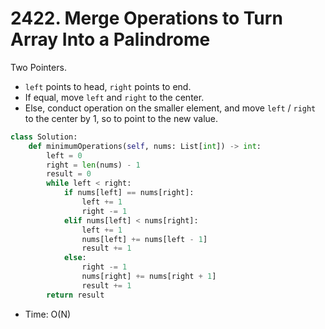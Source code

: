 # 2422. Merge Operations to Turn Array Into a Palindrome

Two Pointers.
* `left` points to head, `right` points to end.
* If equal, move `left` and `right` to the center.
* Else, conduct operation on the smaller element, and move `left` / `right` to the center by 1, so to point to the new value.

```python
class Solution:
    def minimumOperations(self, nums: List[int]) -> int:
        left = 0
        right = len(nums) - 1
        result = 0
        while left < right:
            if nums[left] == nums[right]:
                left += 1
                right -= 1
            elif nums[left] < nums[right]:
                left += 1
                nums[left] += nums[left - 1]
                result += 1
            else:
                right -= 1
                nums[right] += nums[right + 1]
                result += 1
        return result
```

* Time: O(N)
